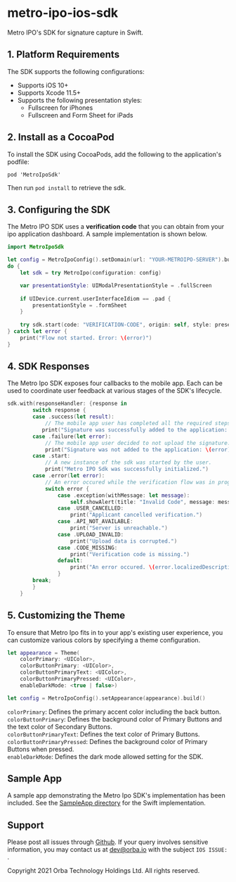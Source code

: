 # metro-ipo-ios-sdk
Metro IPO's SDK for signature capture in Swift.

## 1. Platform Requirements

The SDK supports the following configurations:
- Supports iOS 10+
- Supports Xcode 11.5+
- Supports the following presentation styles:
    - Fullscreen for iPhones
    - Fullscreen and Form Sheet for iPads


## 2. Install as a CocoaPod

To install the SDK using CocoaPods, add the following to the application's podfile:

```
pod 'MetroIpoSdk'
```

Then run `pod install` to retrieve the sdk.

## 3. Configuring the SDK

The Metro IPO SDK uses a **verification code** that you can obtain from your ipo application dashboard. A sample implementation is shown below.

```swift
import MetroIpoSdk

let config = MetroIpoConfig().setDomain(url: "YOUR-METROIPO-SERVER").build()
do {
    let sdk = try MetroIpo(configuration: config)

    var presentationStyle: UIModalPresentationStyle = .fullScreen
            
    if UIDevice.current.userInterfaceIdiom == .pad {
        presentationStyle = .formSheet
    }
    
    try sdk.start(code: "VERIFICATION-CODE", origin: self, style: presentationStyle)
} catch let error {
    print("Flow not started. Error: \(error)")
}
```

## 4. SDK Responses

The Metro Ipo SDK exposes four callbacks to the mobile app. Each can be used to coordinate user feedback at various stages of the SDK's lifecycle.

```swift
sdk.with(responseHandler: {response in
        switch response {
        case .success(let result):
            // The mobile app user has completed all the required steps and is returned to the view that initiated the SDK.
           print("Signature was successfully added to the application: \(result)")
        case .failure(let error):
            // The mobile app user decided to not upload the signature.
            print("Signature was not added to the application: \(error)")
        case .start:
            // A new instance of the sdk was started by the user.
            print("Metro IPO Sdk was successfully initialized.")
        case .error(let error):
            // An error occured while the verification flow was in progress.
            switch error {
                case .exception(withMessage: let message):
                    self.showAlert(title: "Invalid Code", message: message)
                case .USER_CANCELLED:
                    print("Applicant cancelled verification.")
                case .API_NOT_AVAILABLE:
                    print("Server is unreachable.")
                case .UPLOAD_INVALID:
                    print("Upload data is corrupted.")
                case .CODE_MISSING:
                    print("Verification code is missing.")
                default:
                    print("An error occured. \(error.localizedDescription)")
                }
        break;
        }
    }
```

## 5. Customizing the Theme

To ensure that Metro Ipo fits in to your app's existing user experience, you can customize various colors by specifying a theme configuration.

```swift
let appearance = Theme(
    colorPrimary: <UIColor>,
    colorButtonPrimary: <UIColor>,
    colorButtonPrimaryText: <UIColor>,
    colorButtonPrimaryPressed: <UIColor>,
    enableDarkMode: <true | false>)

let config = MetroIpoConfig().setAppearance(appearance).build()
```

```colorPrimary```: Defines the primary accent color including the back button.\
```colorButtonPrimary```: Defines the background color of Primary Buttons and the text color of Secondary Buttons.\
```colorButtonPrimaryText```: Defines the text color of Primary Buttons.\
```colorButtonPrimaryPressed```: Defines the background color of Primary Buttons when pressed.\
```enableDarkMode```: Defines the dark mode allowed setting for the SDK.

## Sample App
A sample app demonstrating the Metro Ipo SDK's implementation has been included. See the [SampleApp directory](https://github.com/metro-ipo/metro-ipo-ios-sdk/tree/main/SampleApp) for the Swift implementation.

## Support

Please post all issues through [Github](https://github.com/metro-ipo/metro-ipo-ios-sdk/issues). If your query involves sensitive information, you may contact us at dev@orba.io with the subject `IOS ISSUE: `.

Copyright 2021 Orba Technology Holdings Ltd. All rights reserved.
